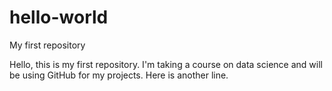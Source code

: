 # hello-world
My first repository

Hello, this is my first repository. I'm taking a course on data science and will be using GitHub for my projects.
Here is another line.

